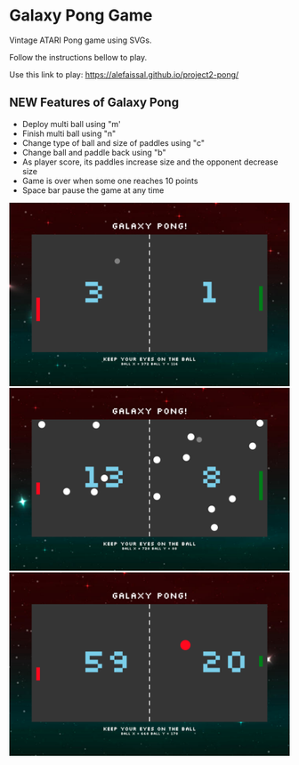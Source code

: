 # Galaxy Pong Game 

Vintage ATARI Pong game using SVGs.

Follow the instructions bellow to play.

Use this link to play:
https://alefaissal.github.io/project2-pong/

## NEW Features of Galaxy Pong

* Deploy multi ball using "m'
* Finish multi ball using "n"
* Change type of ball and size of paddles using "c"
* Change ball and paddle back using "b"
* As player score, its paddles increase size and the opponent decrease size
* Game is over when some one reaches 10 points
* Space bar pause the game at any time

![ScreenShot](screenshot01.png)
![ScreenShot](screenshot02.png)
![ScreenShot](screenshot03.png)